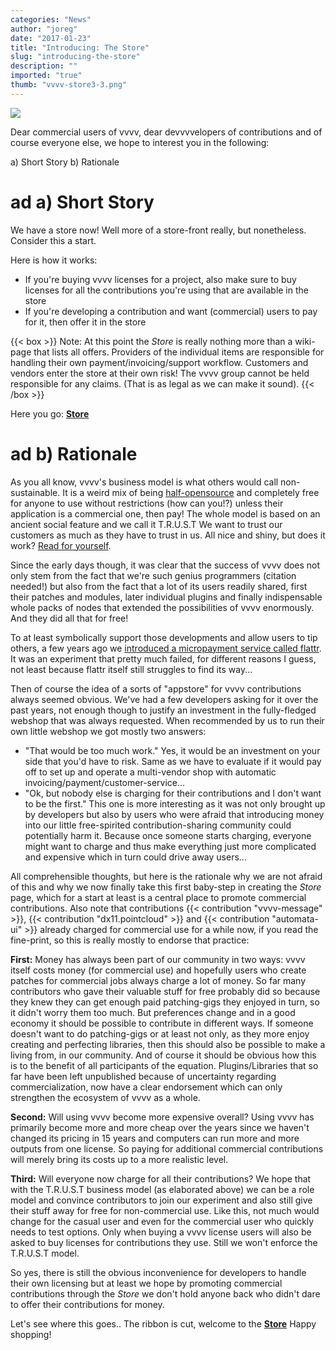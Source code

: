 ```yaml
---
categories: "News"
author: "joreg"
date: "2017-01-23"
title: "Introducing: The Store"
slug: "introducing-the-store"
description: ""
imported: "true"
thumb: "vvvv-store3-3.png"
---
```



![](vvvv-store3-3.png) 

Dear commercial users of vvvv,
dear devvvvelopers of contributions
and of course everyone else, 
we hope to interest you in the following:

a) Short Story
b) Rationale

# ad a) Short Story
We have a store now! Well more of a store-front really, but nonetheless. Consider this a start. 

Here is how it works:
- If you're buying vvvv licenses for a project, also make sure to buy licenses for all the contributions you're using that are available in the store
- If you're developing a contribution and want (commercial) users to pay for it, then offer it in the store

{{< box >}}
Note:
At this point the *Store* is really nothing more than a wiki-page that lists all offers. Providers of the individual items are responsible for handling their own payment/invoicing/support workflow. Customers and vendors enter the store at their own risk! The vvvv group cannot be held responsible for any claims. (That is as legal as we can make it sound).
{{< /box >}}

Here you go: **[Store](https://store.vvvv.org/)**

# ad b) Rationale
As you all know, vvvv's business model is what others would call non-sustainable. It is a weird mix of being [half-opensource](https://github.com/vvvv/vvvv-sdk) and completely free for anyone to use without restrictions (how can you!?) unless their application is a commercial one, then pay! The whole model is based on an ancient social feature and we call it T.R.U.S.T We want to trust our customers as much as they have to trust in us. All nice and shiny, but does it work? [Read for yourself](/blog/2017/vvvv-in-numbers-2016).

Since the early days though, it was clear that the success of vvvv does not only stem from the fact that we're such genius programmers (citation needed!) but also from the fact that a lot of its users readily shared, first their patches and modules, later individual plugins and finally indispensable whole packs of nodes that extended the possibilities of vvvv enormously. And they did all that for free! 

To at least symbolically support those developments and allow users to tip others, a few years ago we [introduced a micropayment service called flattr](/blog/2014/flattr-on-vvvv.org). It was an experiment that pretty much failed, for different reasons I guess, not least because flattr itself still struggles to find its way... 

Then of course the idea of a sorts of "appstore" for vvvv contributions always seemed obvious. We've had a few developers asking for it over the past years, not enough though to justify an investment in the fully-fledged webshop that was always requested. When recommended by us to run their own little webshop we got mostly two answers:
- "That would be too much work." Yes, it would be an investment on your side that you'd have to risk. Same as we have to evaluate if it would pay off to set up and operate a multi-vendor shop with automatic invoicing/payment/customer-service...
- "Ok, but nobody else is charging for their contributions and I don't want to be the first." This one is more interesting as it was not only brought up by developers but also by users who were afraid that introducing money into our little free-spirited contribution-sharing community could potentially harm it. Because once someone starts charging, everyone might want to charge and thus make everything just more complicated and expensive which in turn could drive away users...

All comprehensible thoughts, but here is the rationale why we are not afraid of this and why we now finally take this first baby-step in creating the *Store* page, which for a start at least is a central place to promote commercial contributions. Also note that contributions {{< contribution "vvvv-message" >}}, {{< contribution "dx11.pointcloud" >}} and {{< contribution "automata-ui" >}} already charged for commercial use for a while now, if you read the fine-print, so this is really mostly to endorse that practice:

**First:** Money has always been part of our community in two ways: vvvv itself costs money (for commercial use) and hopefully users who create patches for commercial jobs always charge a lot of money. So far many contributors who gave their valuable stuff for free probably did so because they knew they can get enough paid patching-gigs they enjoyed in turn, so it didn't worry them too much. But preferences change and in a good economy it should be possible to contribute in different ways. If someone doesn't want to do patching-gigs or at least not only, as they more enjoy creating and perfecting libraries, then this should also be possible to make a living from, in our community. And of course it should be obvious how this is to the benefit of all participants of the equation. Plugins/Libraries that so far have been left unpublished because of uncertainty regarding commercialization, now have a clear endorsement which can only strengthen the ecosystem of vvvv as a whole.

**Second:** Will using vvvv become more expensive overall? Using vvvv has primarily become more and more cheap over the years since we haven't changed its pricing in 15 years and computers can run more and more outputs from one license. So paying for additional commercial contributions will merely bring its costs up to a more realistic level. 

**Third:** Will everyone now charge for all their contributions? We hope that with the T.R.U.S.T business model (as elaborated above) we can be a role model and convince contributors to join our experiment and also still give their stuff away for free for non-commercial use. Like this, not much would change for the casual user and even for the commercial user who quickly needs to test options. Only when buying a vvvv license users will also be asked to buy licenses for contributions they use. Still we won't enforce the T.R.U.S.T model.

So yes, there is still the obvious inconvenience for developers to handle their own licensing but at least we hope by promoting commercial contributions through the *Store* we don't hold anyone back who didn't dare to offer their contributions for money.

Let's see where this goes..
The ribbon is cut, welcome to the **[Store](https://store.vvvv.org/)**
Happy shopping!